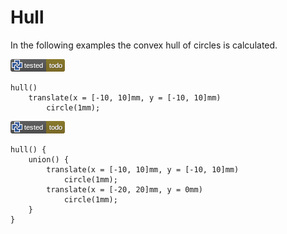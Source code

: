 # Hull

In the following examples the convex hull of circles is calculated.

[![test](.test/hull_single.png)](.test/hull_single.log)

```µcad,hull_single#todo
hull()
    translate(x = [-10, 10]mm, y = [-10, 10]mm)
        circle(1mm);
```

[![test](.test/hull_multiple.png)](.test/hull_multiple.log)

```µcad,hull_multiple#todo
hull() {
    union() {
        translate(x = [-10, 10]mm, y = [-10, 10]mm)
            circle(1mm);
        translate(x = [-20, 20]mm, y = 0mm)
            circle(1mm);
    }
}
```
